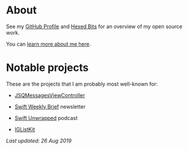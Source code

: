 # About

See my [GitHub Profile](https://github.com/jessesquires) and [Hexed Bits](https://github.com/hexedbits) for an overview of my open source work. 

You can [learn more about me here](https://www.jessesquires.com).

# Notable projects

These are the projects that I am probably most well-known for:

* [JSQMessagesViewController](https://github.com/jessesquires/JSQMessagesViewController)

* [Swift Weekly Brief](https://swiftweekly.github.io) newsletter

* [Swift Unwrapped](https://spec.fm/podcasts/swift-unwrapped) podcast

* [IGListKit](https://github.com/Instagram/IGListKit)

*Last updated: 26 Aug 2019*
